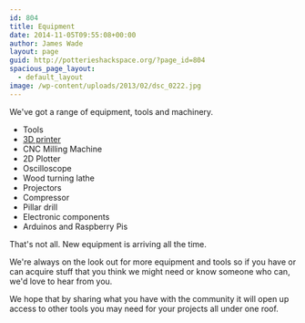 ```yaml
---
id: 804
title: Equipment
date: 2014-11-05T09:55:08+00:00
author: James Wade
layout: page
guid: http://potterieshackspace.org/?page_id=804
spacious_page_layout:
  - default_layout
image: /wp-content/uploads/2013/02/dsc_0222.jpg
---
```

We've got a range of equipment, tools and machinery.

* Tools
* [3D printer](/equipment/3d-printer)
* CNC Milling Machine
* 2D Plotter
* Oscilloscope
* Wood turning lathe
* Projectors
* Compressor
* Pillar drill
* Electronic components
* Arduinos and Raspberry Pis

That's not all. New equipment is arriving all the time.

We're always on the look out for more equipment and tools so if you have or can acquire stuff that you think we might need or know someone who can, we'd love to hear from you.

We hope that by sharing what you have with the community it will open up access to other tools you may need for your projects all under one roof.